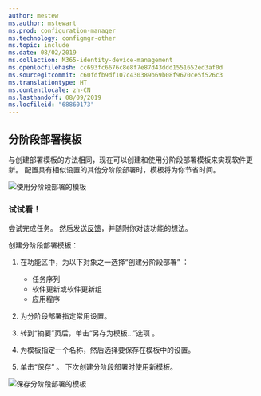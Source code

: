```yaml
---
author: mestew
ms.author: mstewart
ms.prod: configuration-manager
ms.technology: configmgr-other
ms.topic: include
ms.date: 08/02/2019
ms.collection: M365-identity-device-management
ms.openlocfilehash: cc693fc6676c8e8f7e87d43ddd1551652ed3af0d
ms.sourcegitcommit: c60fdfb9df107c430389b69b08f9670ce5f526c3
ms.translationtype: HT
ms.contentlocale: zh-CN
ms.lasthandoff: 08/09/2019
ms.locfileid: "68860173"
---
```

## <a name="phased-deployment-templates"></a>分阶段部署模板
<!--4961086-->
与创建部署模板的方法相同，现在可以创建和使用分阶段部署模板来实现软件更新。 配置具有相似设置的其他分阶段部署时，模板将为你节省时间。

![使用分阶段部署的模板](../../media/4961086-phased-deployment-use-template.png)

### <a name="try-it-out"></a>试试看！

尝试完成任务。 然后发送[反馈](/sccm/core/understand/find-help#product-feedback)，并随附你对该功能的想法。

创建分阶段部署模板：

1. 在功能区中，为以下对象之一选择“创建分阶段部署”  ：

   - 任务序列
   - 软件更新或软件更新组
   - 应用程序

1. 为分阶段部署指定常用设置。
1. 转到“摘要”页后，单击“另存为模板...”选项   。
1. 为模板指定一个名称，然后选择要保存在模板中的设置。
1. 单击“保存”  。 下次创建分阶段部署时使用新模板。

![保存分阶段部署的模板](../../media/4961086-phased-deployment-save-template.png)